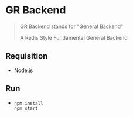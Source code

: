 # GR Backend

> GR Backend stands for "General Backend"
>
> A Redis Style Fundamental General Backend

## Requisition

* Node.js

## Run

* ```bash
  npm install
  npm start
  ```

